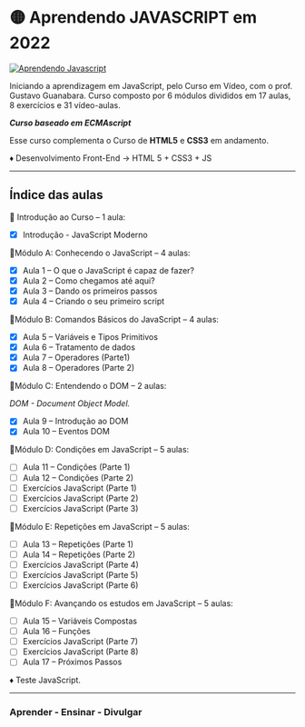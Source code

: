 #  🟡 Aprendendo JAVASCRIPT em 2022

[![Aprendendo Javascript](https://img.shields.io/badge/2022-Aprendendo_Javascript_com_o_Prof._Gustavo_Guanabara_pelo_Curso_em_Vídeo-gold)](https://www.cursoemvideo.com/curso/javascript/)

Iniciando a aprendizagem em JavaScript, pelo Curso em Vídeo, com o prof. Gustavo Guanabara. Curso composto por 6 módulos divididos em 17 aulas, 8 exercícios e 31 vídeo-aulas.

***Curso baseado em ECMAscript***

Esse curso complementa o Curso de **HTML5** e **CSS3** em andamento.

♦ Desenvolvimento Front-End → HTML 5 + CSS3 + JS  

---
 
## Índice das aulas

🌟 Introdução ao Curso – 1 aula:

- [x] Introdução - JavaScript Moderno 

🌟Módulo A: Conhecendo o JavaScript – 4 aulas:

- [x] Aula 1 – O que o JavaScript é capaz de fazer?
- [x] Aula 2 – Como chegamos até aqui?
- [x] Aula 3 – Dando os primeiros passos
- [x] Aula 4 – Criando o seu primeiro script

🌟Módulo B: Comandos Básicos do JavaScript – 4 aulas:

- [x] Aula 5 – Variáveis e Tipos Primitivos
- [x] Aula 6 – Tratamento de dados
- [x] Aula 7 – Operadores (Parte1)
- [x] Aula 8 – Operadores (Parte 2)

🌟Módulo C: Entendendo o DOM – 2 aulas:

*DOM - Document Object Model.*

- [x] Aula 9 – Introdução ao DOM
- [x] Aula 10 – Eventos DOM

🌟Módulo D: Condições em JavaScript – 5 aulas:

- [ ] Aula 11 – Condições (Parte 1)
- [ ] Aula 12 – Condições (Parte 2)
- [ ] Exercícios JavaScript (Parte 1)
- [ ] Exercícios JavaScript (Parte 2)
- [ ] Exercícios JavaScript (Parte 3)

🌟Módulo E: Repetições em JavaScript – 5 aulas:

- [ ] Aula 13 – Repetições (Parte 1)
- [ ] Aula 14 – Repetições (Parte 2)
- [ ] Exercícios JavaScript (Parte 4)
- [ ] Exercícios JavaScript (Parte 5)
- [ ] Exercícios JavaScript (Parte 6)

🌟Módulo F: Avançando os estudos em JavaScript – 5 aulas:

- [ ] Aula 15 – Variáveis Compostas
- [ ] Aula 16 – Funções
- [ ] Exercícios JavaScript (Parte 7)
- [ ] Exercícios JavaScript (Parte 8)
- [ ] Aula 17 – Próximos Passos

♦ Teste JavaScript.

---
### Aprender - Ensinar - Divulgar

